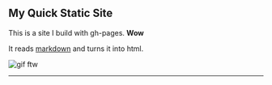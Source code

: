 ## My Quick Static Site

This is a site I build with gh-pages. **Wow**

It reads [markdown](https://www.markdownguide.org/) and turns it into html.

![gif ftw](https://media.giphy.com/media/nXxOjZrbnbRxS/200w_d.gif)

---
